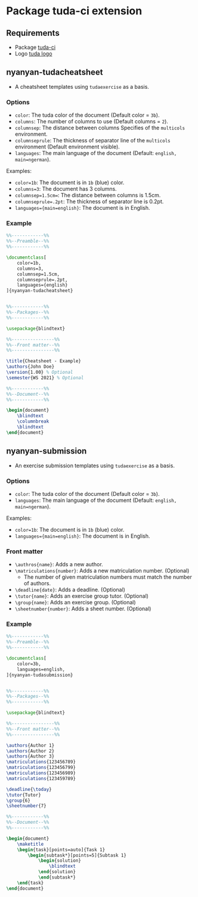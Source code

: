 # Package tuda-ci extension

## Requirements
- Package [tuda-ci](https://ctan.org/pkg/tuda-ci)
- Logo [tuda logo](https://www.intern.tu-darmstadt.de/arbeitsmittel/corporate_design_vorlagen/index.de.jsp)

## nyanyan-tudacheatsheet
- A cheatsheet templates using `tudaexercise` as a basis.

### Options
- `color`: The tuda color of the document (Default color = `3b`).
- `columns`: The number of columns to use (Default columns = `2`).
- `columnsep`: The distance between columns Specifies of the `multicols` environment.
- `columnseprule`: The thickness of separator line of the `multicols` environment (Default
  environment visible).
- `languages`: The main language of the document (Default: `english, main=ngerman`).

Examples:
- `color=1b`: The document is in `1b` (blue) color.
- `columns=3`: The document has 3 columns.
- `columnsep=1.5cm=`: The distance between columns is 1.5cm.
- `columnseprule=.2pt`: The thickness of separator line is 0.2pt.
- `languages={main=english}`: The document is in English.

### Example
```tex
%%------------%%
%%--Preamble--%%
%%------------%%

\documentclass[
	color=1b,
	columns=3,
	columnsep=1.5cm,
	columnseprule=.2pt,
	languages={english}
]{nyanyan-tudacheatsheet}


%%------------%%
%%--Packages--%%
%%------------%%

\usepackage{blindtext}

%%----------------%%
%%--Front matter--%%
%%----------------%%

\title{Cheatsheet - Example}
\authors{John Doe}
\version{1.00} % Optional
\semester{WS 2021} % Optional

%%------------%%
%%--Document--%%
%%------------%%

\begin{document}
    \blindtext
    \columnbreak
    \blindtext
\end{document}
```

## nyanyan-submission
- An exercise submission templates using `tudaexercise` as a basis.

### Options
- `color`: The tuda color of the document (Default color = `3b`).
- `languages`: The main language of the document (Default: `english, main=ngerman`).

Examples:
- `color=1b`: The document is in `1b` (blue) color.
- `languages={main=english}`: The document is in English.

### Front matter
- `\authros{name}`: Adds a new author.
- `\matriculations{number}`: Adds a new matriculation number. (Optional)
  - The number of given matriculation numbers must match the number of authors.
- `\deadline{date}`: Adds a deadline. (Optional)
- `\tutor{name}`: Adds an exercise group tutor. (Optional)
- `\group{name}`: Adds an exercise group. (Optional)
- `\sheetnumber{number}`: Adds a sheet number. (Optional)

### Example
```tex
%%------------%%
%%--Preamble--%%
%%------------%%

\documentclass[
	color=3b,
	languages=english,
]{nyanyan-tudasubmission}


%%------------%%
%%--Packages--%%
%%------------%%

\usepackage{blindtext}

%%----------------%%
%%--Front matter--%%
%%----------------%%

\authors{Author 1}
\authors{Author 2}
\authors{Author 3}
\matriculations{123456789}
\matriculations{123456799}
\matriculations{123456989}
\matriculations{123459789}

\deadline{\today}
\tutor{Tutor}
\group{6}
\sheetnumber{7}

%%------------%%
%%--Document--%%
%%------------%%

\begin{document}
	\maketitle
	\begin{task}[points=auto]{Task 1}
        \begin{subtask*}[points=5]{Subtask 1}
            \begin{solution}
                \blindtext
            \end{solution}
            \end{subtask*}
    \end{task}
\end{document}
```
